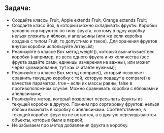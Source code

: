 ## Задача:

- Создайте классы Fruit, Apple extends Fruit, Orange extends Fruit;
- Создайте класс Box, в который можно складывать фрукты. Коробки условно сортируются по типу фрукта, поэтому в одну коробку нельзя сложить и яблоки, и апельсины (или же если коробка создана с типом Fruit, то допустимо и такое). Для хранения фруктов внутри коробки используйте ArrayList;
- Реализуйте в классе Box метод weight(), который высчитывает вес коробки (например, из веса одного фрукта и их количества (вес фрукта задайте сами, единицы измерения не важны), или может через суммирование, тут как считаете нужным);
- Реализуйте в классе Box метод compare(), который позволяет сравнить текущую коробку с той, которую подадут в compare() в качестве параметра. true – если их массы равны, false в противоположном случае. Можно сравнивать коробки с яблоками и апельсинами;
- Реализуйте метод, который позволяет пересыпать фрукты из текущей коробки в другую. Помним про сортировку фруктов: нельзя яблоки высыпать в коробку с апельсинами. Соответственно, в текущей коробке фруктов не остается, а в другую перекидываются объекты, которые были в первой;
- Не забываем про метод добавления фрукта в коробку.